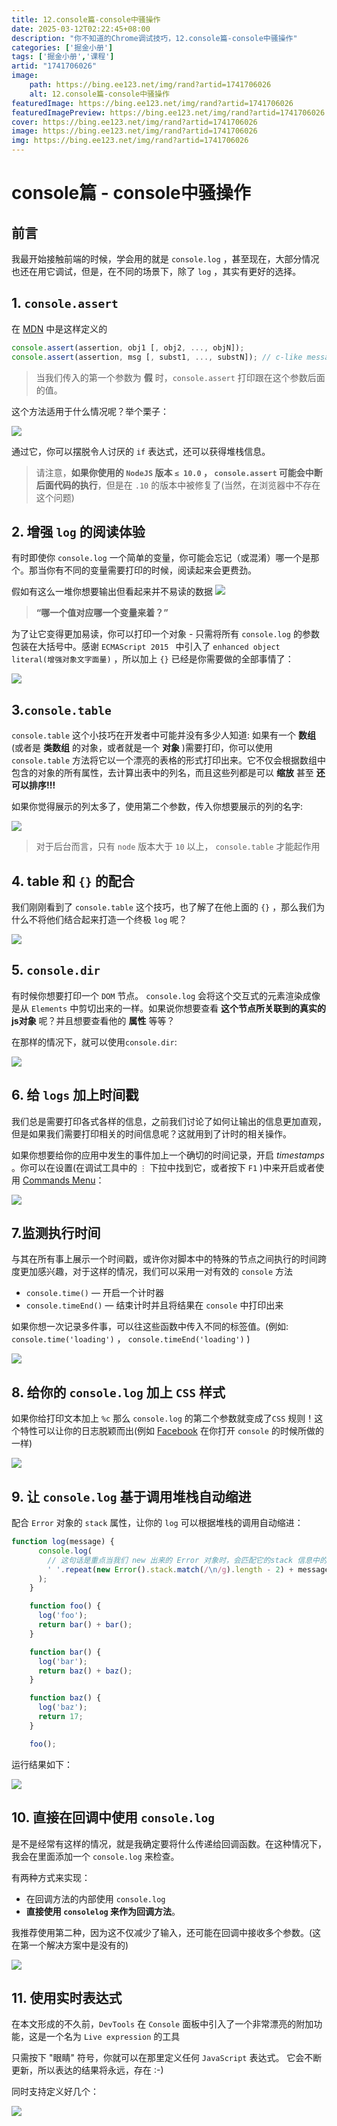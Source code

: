 ```yaml
---
title: 12.console篇-console中骚操作
date: 2025-03-12T02:22:45+08:00
description: "你不知道的Chrome调试技巧，12.console篇-console中骚操作"
categories: ['掘金小册']
tags: ['掘金小册','课程']
artid: "1741706026"
image:
    path: https://bing.ee123.net/img/rand?artid=1741706026
    alt: 12.console篇-console中骚操作
featuredImage: https://bing.ee123.net/img/rand?artid=1741706026
featuredImagePreview: https://bing.ee123.net/img/rand?artid=1741706026
cover: https://bing.ee123.net/img/rand?artid=1741706026
image: https://bing.ee123.net/img/rand?artid=1741706026
img: https://bing.ee123.net/img/rand?artid=1741706026
---
```


# console篇 - console中骚操作

## 前言
我最开始接触前端的时候，学会用的就是 `console.log` ，甚至现在，大部分情况也还在用它调试，但是，在不同的场景下，除了 `log` ，其实有更好的选择。

## 1. `console.assert` 

在 [MDN](https://developer.mozilla.org/en-US/docs/Web/API/console/assert)  中是这样定义的

```javascript
console.assert(assertion, obj1 [, obj2, ..., objN]);
console.assert(assertion, msg [, subst1, ..., substN]); // c-like message formatting
```

> 当我们传入的第一个参数为 **假** 时，`console.assert` 打印跟在这个参数后面的值。

这个方法适用于什么情况呢？举个栗子：

![](https://p1-jj.byteimg.com/tos-cn-i-t2oaga2asx/gold-user-assets/2018/12/7/167893640b5cdd71~tplv-t2oaga2asx-image.image)

通过它，你可以摆脱令人讨厌的 `if` 表达式，还可以获得堆栈信息。

> 请注意，**如果你使用的 `NodeJS` 版本 `≤ 10.0` ， `console.assert`  可能会中断后面代码的执行**，但是在 `.10` 的版本中被修复了(当然，在浏览器中不存在这个问题)

## 2. 增强 `log` 的阅读体验

有时即使你 `console.log` 一个简单的变量，你可能会忘记（或混淆）哪一个是那个。那当你有不同的变量需要打印的时候，阅读起来会更费劲。


假如有这么一堆你想要输出但看起来并不易读的数据
![](https://p1-jj.byteimg.com/tos-cn-i-t2oaga2asx/gold-user-assets/2019/1/22/16874442f819a4bf~tplv-t2oaga2asx-image.image)


> **“哪一个值对应哪一个变量来着？”**

为了让它变得更加易读，你可以打印一个对象 - 只需将所有 `console.log` 的参数包装在大括号中。感谢 `ECMAScript 2015 ` 中引入了 `enhanced object literal(增强对象文字面量)` ，所以加上 `{}` 已经是你需要做的全部事情了：

![](https://p1-jj.byteimg.com/tos-cn-i-t2oaga2asx/gold-user-assets/2019/1/22/1687447f46cb18a2~tplv-t2oaga2asx-image.image)


## 3.`console.table`

`console.table` 这个小技巧在开发者中可能并没有多少人知道: 如果有一个 **数组** (或者是 **类数组** 的对象，或者就是一个 **对象** )需要打印，你可以使用 `console.table` 方法将它以一个漂亮的表格的形式打印出来。它不仅会根据数组中包含的对象的所有属性，去计算出表中的列名，而且这些列都是可以 **缩放** 甚至 **还可以排序!!!**

如果你觉得展示的列太多了，使用第二个参数，传入你想要展示的列的名字:

![](https://p1-jj.byteimg.com/tos-cn-i-t2oaga2asx/gold-user-assets/2018/12/7/167893640e9ba1d3~tplv-t2oaga2asx-image.image)

> 对于后台而言，只有 `node` 版本大于 `10` 以上， `console.table` 才能起作用


## 4. table 和 `{}` 的配合

我们刚刚看到了 `console.table` 这个技巧，也了解了在他上面的 `{}` ，那么我们为什么不将他们结合起来打造一个终极 `log` 呢？

![](https://p1-jj.byteimg.com/tos-cn-i-t2oaga2asx/gold-user-assets/2019/1/22/1687448b6fdfc5bc~tplv-t2oaga2asx-image.image)

## 5. `console.dir`

有时候你想要打印一个 `DOM` 节点。 `console.log` 会将这个交互式的元素渲染成像是从 `Elements` 中剪切出来的一样。如果说你想要查看 **这个节点所关联到的真实的js对象** 呢？并且想要查看他的 **属性** 等等？

在那样的情况下，就可以使用`console.dir`:

![](https://p1-jj.byteimg.com/tos-cn-i-t2oaga2asx/gold-user-assets/2018/12/7/1678936410bb79fa~tplv-t2oaga2asx-image.image)

## 6. 给 `logs` 加上时间戳

我们总是需要打印各式各样的信息，之前我们讨论了如何让输出的信息更加直观，但是如果我们需要打印相关的时间信息呢？这就用到了计时的相关操作。

如果你想要给你的应用中发生的事件加上一个确切的时间记录，开启 *timestamps* 。你可以在设置(在调试工具中的 `⋮` 下拉中找到它，或者按下 `F1` )中来开启或者使用 [Commands Menu](https://medium.com/@tomsu/devtools-tips-day-6-thecommand-menu-449eb3966d9#7404)：

![](https://p1-jj.byteimg.com/tos-cn-i-t2oaga2asx/gold-user-assets/2018/12/13/167a467d9f9ff467~tplv-t2oaga2asx-image.image)

## 7.监测执行时间

与其在所有事上展示一个时间戳，或许你对脚本中的特殊的节点之间执行的时间跨度更加感兴趣，对于这样的情况，我们可以采用一对有效的 `console` 方法

- `console.time()` — 开启一个计时器
- `console.timeEnd()` — 结束计时并且将结果在 `console` 中打印出来

如果你想一次记录多件事，可以往这些函数中传入不同的标签值。(例如: `console.time('loading')` ， `console.timeEnd('loading')` )

![](https://p1-jj.byteimg.com/tos-cn-i-t2oaga2asx/gold-user-assets/2018/12/13/167a484d3824545d~tplv-t2oaga2asx-image.image)

## 8. 给你的 `console.log` 加上 `CSS` 样式

如果你给打印文本加上 `%c` 那么 `console.log` 的第二个参数就变成了`CSS` 规则！这个特性可以让你的日志脱颖而出(例如 [Facebook](https://www.facebook.com/) 在你打开 `console` 的时候所做的一样)

![](https://p1-jj.byteimg.com/tos-cn-i-t2oaga2asx/gold-user-assets/2019/1/21/1686f25a9c7ad9d8~tplv-t2oaga2asx-image.image)

## 9. 让 `console.log` 基于调用堆栈自动缩进

配合 `Error` 对象的 `stack` 属性，让你的 `log` 可以根据堆栈的调用自动缩进：

```javascript
function log(message) {
      console.log(
        // 这句话是重点当我们 new 出来的 Error 对象时，会匹配它的stack 信息中的换行符，换行符出现的次数也等同于它在堆栈调用时的深度。
        ' '.repeat(new Error().stack.match(/\n/g).length - 2) + message
      );
    }

    function foo() {
      log('foo');
      return bar() + bar();
    }

    function bar() {
      log('bar');
      return baz() + baz();
    }

    function baz() {
      log('baz');
      return 17;
    }

    foo();
```
运行结果如下：

![](https://p1-jj.byteimg.com/tos-cn-i-t2oaga2asx/gold-user-assets/2019/1/14/1684b5b03d4ebb82~tplv-t2oaga2asx-image.image)

## 10. 直接在回调中使用 `console.log`

是不是经常有这样的情况，就是我确定要将什么传递给回调函数。在这种情况下，我会在里面添加一个 `console.log` 来检查。

有两种方式来实现：

- 在回调方法的内部使用 `console.log` 
- **直接使用 `consolelog` 来作为回调方法**。

我推荐使用第二种，因为这不仅减少了输入，还可能在回调中接收多个参数。(这在第一个解决方案中是没有的)

![](https://p1-jj.byteimg.com/tos-cn-i-t2oaga2asx/gold-user-assets/2019/1/22/168744938b968240~tplv-t2oaga2asx-image.image)

## 11. 使用实时表达式

在本文形成的不久前，`DevTools` 在 `Console` 面板中引入了一个非常漂亮的附加功能，这是一个名为 `Live expression` 的工具

只需按下 "眼睛" 符号，你就可以在那里定义任何 `JavaScript` 表达式。 它会不断更新，所以表达的结果将永远，存在 :-)

同时支持定义好几个：

![](https://p1-jj.byteimg.com/tos-cn-i-t2oaga2asx/gold-user-assets/2018/12/29/167f82b33009449f~tplv-t2oaga2asx-image.image)
